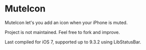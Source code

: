 # MuteIcon
MuteIcon let's you add an icon when your iPhone is muted.

Project is not maintained. Feel free to fork and improve.

Last compiled for iOS 7, supported up to 9.3.2 using LibStatusBar.

